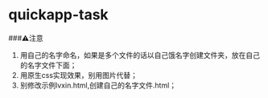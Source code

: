 # quickapp-task

###⚠️注意
1. 用自己的名字命名，如果是多个文件的话以自己饿名字创建文件夹，放在自己的名字文件下面；
2. 用原生css实现效果，别用图片代替；
3. 别修改示例lvxin.html,创建自己的名字文件.html；
